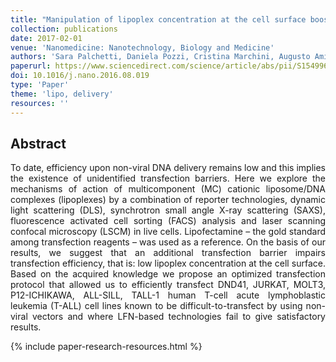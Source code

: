 ```yaml
---
title: "Manipulation of lipoplex concentration at the cell surface boosts transfection efficiency in hard-to-transfect cells"
collection: publications
date: 2017-02-01
venue: 'Nanomedicine: Nanotechnology, Biology and Medicine'
authors: 'Sara Palchetti, Daniela Pozzi, Cristina Marchini, Augusto Amici, Cristina Andreani, Caterina Bartolacci, Luca Digiacomo, Valentina Gambini, Francesco Cardarelli, Carmine Di Rienzo, Giovanna Peruzzi, Heinz Amenitsch, Rocco Palermo, Isabella Screpanti, Giulio Caracciolo'
paperurl: https://www.sciencedirect.com/science/article/abs/pii/S1549963416301319
doi: 10.1016/j.nano.2016.08.019
type: 'Paper'
theme: 'lipo, delivery'
resources: ''
---
```


<h2> Abstract </h2>
<p align= "justify">
To date, efficiency upon non-viral DNA delivery remains low and this implies the existence of unidentified transfection barriers. Here we explore the mechanisms of action of multicomponent (MC) cationic liposome/DNA complexes (lipoplexes) by a combination of reporter technologies, dynamic light scattering (DLS), synchrotron small angle X-ray scattering (SAXS), fluorescence activated cell sorting (FACS) analysis and laser scanning confocal microscopy (LSCM) in live cells. Lipofectamine – the gold standard among transfection reagents – was used as a reference. On the basis of our results, we suggest that an additional transfection barrier impairs transfection efficiency, that is: low lipoplex concentration at the cell surface. Based on the acquired knowledge we propose an optimized transfection protocol that allowed us to efficiently transfect DND41, JURKAT, MOLT3, P12-ICHIKAWA, ALL-SILL, TALL-1 human T-cell acute lymphoblastic leukemia (T-ALL) cell lines known to be difficult-to-transfect by using non-viral vectors and where LFN-based technologies fail to give satisfactory results.


{% include paper-research-resources.html %}
